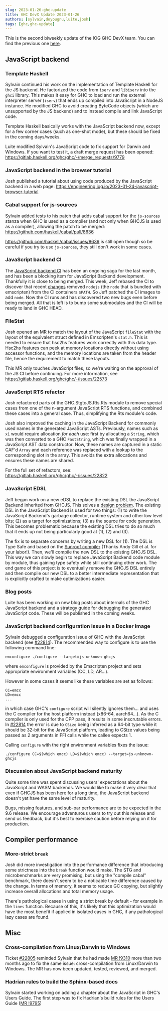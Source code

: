 ```yaml
---
slug: 2023-01-26-ghc-update
title: GHC DevX Update 2023-01-26
authors: [sylvain,doyougnu,luite,josh]
tags: [ghc,ghc-update]
---
```


This is the second biweekly update of the IOG GHC DevX team.
You can find the previous one [here](https://engineering.iog.io/2023-01-12-ghc-update).

## JavaScript backend

### Template Haskell

Sylvain continued his work on the implementation of Template Haskell for the JS
backend. He factorized the code from `iserv` and `libiserv` into the `ghci`
library. This makes it easy for GHC to load and run the external interpreter
server (`iserv`) that ends up compiled into JavaScript in a NodeJS instance. He
modified GHC to avoid creating ByteCode objects (which are unsupported by the JS
backend) and to instead compile and link JavaScript code.

Template Haskell basically works with the JavaScript backend now, except for a few
corner cases (such as one-shot mode), but these should be fixed in the coming
days/weeks.

Luite modified Sylvain's JavaScript code to fix support for Darwin and Windows. If you
want to test it, a draft merge request has been opened:
https://gitlab.haskell.org/ghc/ghc/-/merge_requests/9779

### JavaScript backend in the browser tutorial

Josh published a tutorial about using code produced by the JavaScript backend in a web
page:
https://engineering.iog.io/2023-01-24-javascript-browser-tutorial


### Cabal support for js-sources

Sylvain added tests to his patch that adds cabal support for the `js-sources`
stanza when GHC is used as a compiler (and not only when GHCJS is used as a
compiler), allowing the patch to be merged:
https://github.com/haskell/cabal/pull/8636

https://github.com/haskell/cabal/issues/8639 is still open though so be careful
if you try to use `js-sources`, they still don't work in some cases.


### JavaScript backend CI

The [JavaScript backend
CI](https://gitlab.haskell.org/ghc/ghc/-/merge_requests/9552) has been an
ongoing saga for the last month, and has been a blocking item for JavaScript
Backend development. Thankfully it is close to being merged. This week, Jeff
rebased the CI to discover that recent
[changes](https://gitlab.haskell.org/ghc/ghc/-/commit/d31fcbca6cf4bc166904cfd25696503401ad631d)
removed `nodejs` (the `node` that is bundled with emscripten) from the CI
containers `$PATH`. So Jeff patched the CI images to add `node`. Now the CI runs
and has discovered two new bugs even before being merged. All that is left is to
bump some submodules and the CI will be ready to land in GHC HEAD.


### FileStat

Josh opened an MR to match the layout of the JavaScript `fileStat` with the
layout of the equivalent struct defined in Emscripten's `stat.h`. This is needed
to ensure that hsc2hs features work correctly with this data type. Hsc2hs features
can peek at memory locations directly without using accessor functions, and the
memory locations are taken from the header file, hence the requirement to match
these layouts.

This MR only touches JavaScript files, so we're waiting on the approval of the
JS CI before continuing. For more information, see
https://gitlab.haskell.org/ghc/ghc/-/issues/22573

### JavaScript RTS refactor

Josh refactored parts of the GHC.StgtoJS.Rts.Rts module to remove special cases
from one of the n-argument JavaScript RTS functions, and combined these cases
into a general case. Thus, simplifying the Rts module's code.

Josh also improved the caching in the JavaScript Backend for commonly used names
in the generated JavaScript ASTs. Previously, names such as `x1` would require
allocation _for each_ use: first by allocating a `String`, which was then
converted to a GHC `FastString`, which was finally wrapped in a JavaScript AST
data constructor. Now, these names are captured in a static CAF'd `Array` and
each reference was replaced with a lookup to the corresponding slot in the
array. This avoids the extra allocations and ensures these names are shared.

For the full set of refactors, see:
https://gitlab.haskell.org/ghc/ghc/-/issues/22822

### JavaScript EDSL

Jeff began work on a new eDSL to replace the existing DSL the JavaScript Backend
inherited from GHCJS. This solves a [design
problem](https://gitlab.haskell.org/ghc/ghc/-/issues/22736). The existing DSL in
the JavaScript Backend is used for two things: (1) to write the JavaScript
Backend's garbage collector, runtime system and other low level bits; (2) as a
target for optimizations; (3) as the source for code generation. This becomes
problematic because the existing DSL tries to do so much that it ends up not
being particularly good at (1), (2) and (3).

The fix is to separate concerns by writing a new DSL for (1). The DSL is Type
Safe and based on the [Sunroof
compiler](https://github.com/ku-fpg/sunroof-compiler) (Thanks Andy Gill et al.
for your labor!). Then, we'll compile the new DSL to the existing GHCJS DSL.
This way we can slowly begin to replace JavaScript Backend code module by
module, thus gaining type safety while still continuing other work. The end game
of this project is to eventually remove the GHCJS DSL entirely and then compile
our new DSL to a better intermediate representation that is explicitly crafted
to make optimizations easier.

### Blog posts

Luite has been working on new blog posts about internals of the GHC JavaScript
backend and a strategy guide for debugging the generated JavaScript code. These
will be published in the coming weeks.

### JavaScript backend configuration issue in a Docker image

Sylvain debugged a configuration issue of GHC with the JavaScript backend (see
[#22814](https://gitlab.haskell.org/ghc/ghc/-/issues/22814)).
The recommended way to configure is to use the following command line:

```
emconfigure ./configure --target=js-unknown-ghcjs
```

where `emconfigure` is provided by the Emscripten project and sets appropriate
environment variables (CC, LD, AR...).

However in some cases it seems like these variables are set as follows:

```
CC=emcc
LD=emcc
...
```

in which case GHC's `configure` script will silently ignores them... and uses
the C compiler for the host platform instead (x86-64, aarch64...). As the C
compiler is only used for the CPP pass, it results in some inscrutable errors.
In [#22814](https://gitlab.haskell.org/ghc/ghc/-/issues/22814) the error is due
to `CSize` being inferred as a 64-bit type while it should be 32-bit for the
JavaScript platform, leading to CSize values being passed as 2 arguments in FFI
calls while the callee expects 1.

Calling `configure` with the right environment variables fixes the issue:

```
./configure CC=$(which emcc) LD=$(which emcc) --target=js-unknown-ghcjs
```


### Discussion about JavaScript backend maturity

Quite some time was spent discussing users' expectations about the JavaScript and WASM backends.
We would like to make it very clear that even if GHCJS has been here for a long time,
the JavaScript backend doesn't yet have the same level of maturity.

Bugs, missing features, and sub-par performance are to be expected in the 9.6 release.
We encourage adventurous users to try out this release and send us feedback, but it's
best to exercise caution before relying on it for production.

## Compiler performance

### More-strict `break`

Josh did more investigation into the performance difference that introducing
some strictness into the `break` function would make. The STG and microbenchmarks
are very promising, but using the "compile cabal" benchmark, there doesn't seem
to be a noticable time difference caused by the change. In terms of memory, it
seems to reduce GC copying, but slightly increase overall allocations and total
memory usage.

There's pathological cases in using a strict break by default - for example in the
`lines` function. Because of this, it's likely that this optimization would have
the most benefit if applied in isolated cases in GHC, if any pathological lazy
cases are found.

## Misc

### Cross-compilation from Linux/Darwin to Windows

Ticket [#22805](https://gitlab.haskell.org/ghc/ghc/-/issues/22805) reminded Sylvain that he had made [MR !9310](https://gitlab.haskell.org/ghc/ghc/-/merge_requests/9310) more than two months ago to fix the same issue: cross-compilation from Linux/Darwin to Windows. The MR has now been updated, tested, reviewed, and merged.

### Hadrian rules to build the Sphinx-based docs

Sylvain started working on adding a chapter about the JavaScript in GHC's Users Guide.
The first step was to fix Hadrian's build rules for the Users Guide ([MR !9795](https://gitlab.haskell.org/ghc/ghc/-/merge_requests/9795))
